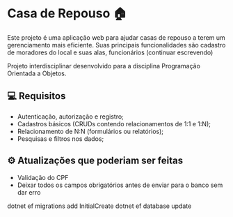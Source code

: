 # Casa de Repouso 🏠
Este projeto é uma aplicação web para ajudar casas de repouso a terem um gerenciamento mais eficiente. Suas principais funcionalidades são cadastro de moradores do local e suas alas, funcionários (continuar escrevendo)

Projeto interdisciplinar desenvolvido para a disciplina Programação Orientada a Objetos.

## 💻 Requisitos
- Autenticação, autorização e registro;
- Cadastros básicos (CRUDs contendo relacionamentos de 1:1 e 1:N);
- Relacionamento de N:N (formulários ou relatórios);
- Pesquisas e filtros nos dados;

## ⚙️ Atualizações que poderiam ser feitas
- Validação do CPF
- Deixar todos os campos obrigatórios antes de enviar para o banco sem dar erro


dotnet ef migrations add InitialCreate
dotnet ef database update